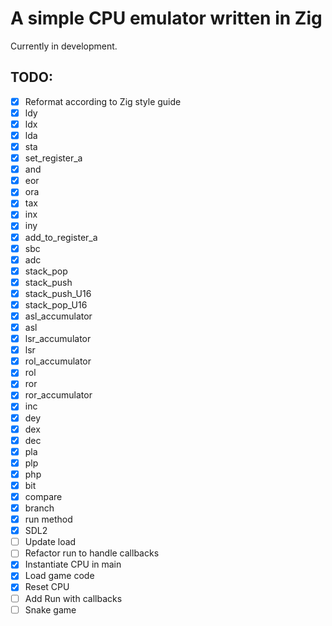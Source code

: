 # A simple CPU emulator written in Zig
  
Currently in development.

## TODO:

- [x] Reformat according to Zig style guide
- [x] ldy
- [x] ldx
- [x] lda
- [x] sta
- [x] set_register_a
- [x] and
- [x] eor
- [x] ora
- [x] tax
- [x] inx
- [x] iny
- [x] add_to_register_a
- [x] sbc
- [x] adc
- [x] stack_pop
- [x] stack_push
- [x] stack_push_U16
- [x] stack_pop_U16
- [x] asl_accumulator
- [x] asl
- [x] lsr_accumulator
- [x] lsr
- [x] rol_accumulator
- [x] rol
- [x] ror
- [x] ror_accumulator
- [x] inc
- [x] dey
- [x] dex
- [x] dec
- [x] pla
- [x] plp
- [x] php
- [x] bit
- [x] compare
- [x] branch
- [x] run method
- [x] SDL2
- [ ] Update load
- [ ] Refactor run to handle callbacks
- [x] Instantiate CPU in main
- [x] Load game code
- [x] Reset CPU
- [ ] Add Run with callbacks
- [ ] Snake game